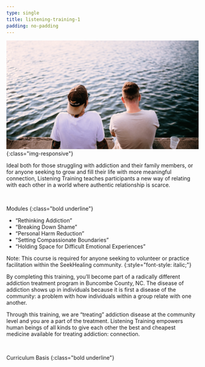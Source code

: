```yaml
---
type: single
title: listening-training-1
padding: no-padding
---
```


![Authentic human connection and peer-based addiction support](/assets/images/training-support.png){:class="img-responsive"}

Ideal both for those struggling with addiction and their family members, or for anyone seeking to grow and fill their life with more meaningful connection, Listening Training teaches participants a new way of relating with each other in a world where authentic relationship is scarce.

<br>

Modules
{:class="bold underline"}

- “Rethinking Addiction”
- “Breaking Down Shame”
- “Personal Harm Reduction”
- “Setting Compassionate Boundaries”
- “Holding Space for Difficult Emotional Experiences”

Note: This course is required for anyone seeking to volunteer or practice facilitation within the SeekHealing community.
{:style="font-style: italic;"}

By completing this training, you’ll become part of a radically different addiction treatment program in Buncombe County, NC. The disease of addiction shows up in individuals because it is first a disease of the community: a problem with how individuals within a group relate with one another.

Through this training, we are “treating” addiction disease at the community level and you are a part of the treatment. Listening Training empowers human beings of all kinds to give each other the best and cheapest medicine available for treating addiction: connection.

<br>

Curriculum Basis
{:class="bold underline"}
